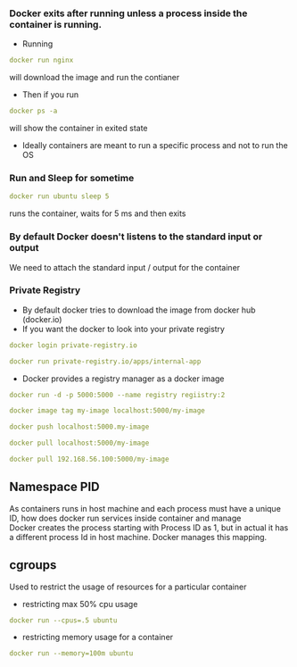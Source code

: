 ### Docker exits after running unless a process inside the container is running. 
- Running 
```yaml
docker run nginx 
```
will download the image and run the contianer
- Then if you run 
```yaml
docker ps -a 
```
will show the container in exited state
- Ideally containers are meant to run a specific process and not to run the OS

### Run and Sleep for sometime
```yaml
docker run ubuntu sleep 5 
```
runs the container, waits for 5 ms and then exits

### By default Docker doesn't listens to the standard input or output
We need to attach the standard input / output for the container


### Private Registry
- By default docker tries to download the image from docker hub (docker.io)
- If you want the docker to look into your private registry

```yaml
docker login private-registry.io

docker run private-registry.io/apps/internal-app
```
- Docker provides a registry manager as a docker image
```yaml
docker run -d -p 5000:5000 --name registry regiistry:2

docker image tag my-image localhost:5000/my-image

docker push localhost:5000.my-image

docker pull localhost:5000/my-image

docker pull 192.168.56.100:5000/my-image
```


## Namespace PID
As containers runs in host machine and each process must have a unique ID, how does docker run services inside container and manage    
Docker creates the process starting with Process ID as 1, but in actual it has a different process Id in host machine. Docker manages this mapping.   

## cgroups
Used to restrict the usage of resources for a particular container

- restricting max 50% cpu usage
```yaml
docker run --cpus=.5 ubuntu
```

- restricting memory usage for a container
```yaml
docker run --memory=100m ubuntu
```
